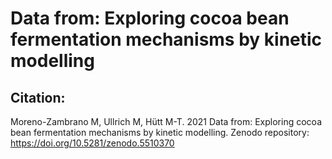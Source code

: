 # Data from: Exploring cocoa bean fermentation mechanisms by kinetic modelling

## Citation:
Moreno-Zambrano M, Ullrich M, Hütt M-T. 2021 Data from: Exploring cocoa bean fermentation mechanisms by kinetic modelling. Zenodo repository: https://doi.org/10.5281/zenodo.5510370


